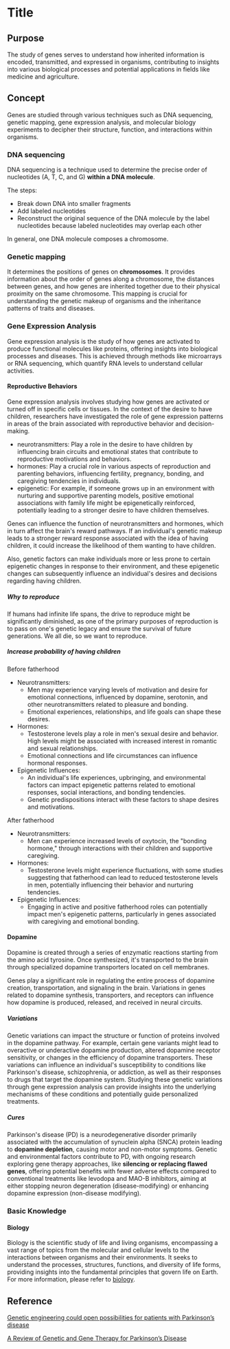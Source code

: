 # Title

## Purpose

The study of genes serves to understand how inherited information is encoded, transmitted, and expressed in organisms, contributing to insights into various biological processes and potential applications in fields like medicine and agriculture.

## Concept

Genes are studied through various techniques such as DNA sequencing, genetic mapping, gene expression analysis, and molecular biology experiments to decipher their structure, function, and interactions within organisms.

### DNA sequencing

DNA sequencing is a technique used to determine the precise order of nucleotides (A, T, C, and G) **within a DNA molecule**.

The steps:

* Break down DNA into smaller fragments
* Add labeled nucleotides
* Reconstruct the original sequence of the DNA molecule by the label nucleotides because labeled nucleotides may overlap each other

In general, one DNA molecule composes a chromosome.

### Genetic mapping

It determines the positions of genes on **chromosomes**. It provides information about the order of genes along a chromosome, the distances between genes, and how genes are inherited together due to their physical proximity on the same chromosome. This mapping is crucial for understanding the genetic makeup of organisms and the inheritance patterns of traits and diseases.

### Gene Expression Analysis

Gene expression analysis is the study of how genes are activated to produce functional molecules like proteins, offering insights into biological processes and diseases. This is achieved through methods like microarrays or RNA sequencing, which quantify RNA levels to understand cellular activities.

#### Reproductive Behaviors

Gene expression analysis involves studying how genes are activated or turned off in specific cells or tissues. In the context of the desire to have children, researchers have investigated the role of gene expression patterns in areas of the brain associated with reproductive behavior and decision-making.

* neurotransmitters: Play a role in the desire to have children by influencing brain circuits and emotional states that contribute to reproductive motivations and behaviors.
* hormones: Play a crucial role in various aspects of reproduction and parenting behaviors, influencing fertility, pregnancy, bonding, and caregiving tendencies in individuals.
* epigenetic: For example, if someone grows up in an environment with nurturing and supportive parenting models, positive emotional associations with family life might be epigenetically reinforced, potentially leading to a stronger desire to have children themselves.

Genes can influence the function of neurotransmitters and hormones, which in turn affect the brain's reward pathways. If an individual's genetic makeup leads to a stronger reward response associated with the idea of having children, it could increase the likelihood of them wanting to have children.

Also, genetic factors can make individuals more or less prone to certain epigenetic changes in response to their environment, and these epigenetic changes can subsequently influence an individual's desires and decisions regarding having children.

##### Why to reproduce

If humans had infinite life spans, the drive to reproduce might be significantly diminished, as one of the primary purposes of reproduction is to pass on one's genetic legacy and ensure the survival of future generations. We all die, so we want to reproduce.

##### Increase probability of having children

Before fatherhood

* Neurotransmitters:
  * Men may experience varying levels of motivation and desire for emotional connections, influenced by dopamine, serotonin, and other neurotransmitters related to pleasure and bonding.
  * Emotional experiences, relationships, and life goals can shape these desires.
* Hormones:
  * Testosterone levels play a role in men's sexual desire and behavior. High levels might be associated with increased interest in romantic and sexual relationships.
  * Emotional connections and life circumstances can influence hormonal responses.
* Epigenetic Influences:
  * An individual's life experiences, upbringing, and environmental factors can impact epigenetic patterns related to emotional responses, social interactions, and bonding tendencies.
  * Genetic predispositions interact with these factors to shape desires and motivations.

After fatherhood

* Neurotransmitters:
  * Men can experience increased levels of oxytocin, the "bonding hormone," through interactions with their children and supportive caregiving.
* Hormones:
  * Testosterone levels might experience fluctuations, with some studies suggesting that fatherhood can lead to reduced testosterone levels in men, potentially influencing their behavior and nurturing tendencies.
* Epigenetic Influences:
  * Engaging in active and positive fatherhood roles can potentially impact men's epigenetic patterns, particularly in genes associated with caregiving and emotional bonding.

#### Dopamine

Dopamine is created through a series of enzymatic reactions starting from the amino acid tyrosine. Once synthesized, it's transported to the brain through specialized dopamine transporters located on cell membranes.

Genes play a significant role in regulating the entire process of dopamine creation, transportation, and signaling in the brain. Variations in genes related to dopamine synthesis, transporters, and receptors can influence how dopamine is produced, released, and received in neural circuits.

##### Variations

Genetic variations can impact the structure or function of proteins involved in the dopamine pathway. For example, certain gene variants might lead to overactive or underactive dopamine production, altered dopamine receptor sensitivity, or changes in the efficiency of dopamine transporters. These variations can influence an individual's susceptibility to conditions like Parkinson's disease, schizophrenia, or addiction, as well as their responses to drugs that target the dopamine system. Studying these genetic variations through gene expression analysis can provide insights into the underlying mechanisms of these conditions and potentially guide personalized treatments.

##### Cures

Parkinson's disease (PD) is a neurodegenerative disorder primarily associated with the accumulation of synuclein alpha (SNCA) protein leading to **dopamine depletion**, causing motor and non-motor symptoms. Genetic and environmental factors contribute to PD, with ongoing research exploring gene therapy approaches, like **silencing or replacing flawed genes**, offering potential benefits with fewer adverse effects compared to conventional treatments like levodopa and MAO-B inhibitors, aiming at either stopping neuron degeneration (disease-modifying) or enhancing dopamine expression (non-disease modifying).

### Basic Knowledge

#### Biology

Biology is the scientific study of life and living organisms, encompassing a vast range of topics from the molecular and cellular levels to the interactions between organisms and their environments. It seeks to understand the processes, structures, functions, and diversity of life forms, providing insights into the fundamental principles that govern life on Earth. For more information, please refer to [biology](/blog/medicine/biology).

## Reference

[Genetic engineering could open possibilities for patients with Parkinson’s disease](https://www.news-medical.net/news/20190911/Genetic-engineering-could-open-possibilities-for-patients-with-Parkinsons-disease.aspx)

[A Review of Genetic and Gene Therapy for Parkinson’s Disease](https://www.ncbi.nlm.nih.gov/pmc/articles/PMC9991874/)

